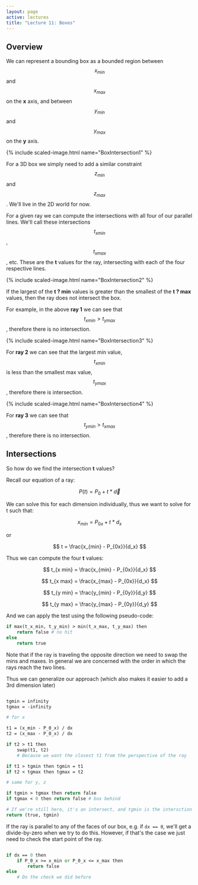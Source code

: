 ```yaml
---
layout: page
active: lectures
title: "Lecture 11: Boxes"
---
```



## Overview

We can represent a bounding box as a bounded region between $$ x_{min} $$ and $$ x_{max} $$ on the **x** axis, and between $$ y_{min} $$ and $$ y_{max} $$ on the **y** axis.

{% include scaled-image.html name="BoxIntersection1" %}

For a 3D box we simply need to add a similar constraint $$ z_{min} $$ and $$ z_{max} $$.
We'll live in the 2D world for now.

For a given ray we can compute the intersections with all four of our parallel lines.
We'll call these intersections $$ t_{x min} $$, $$ t_{x max} $$, etc.
These are the **t** values for the ray, intersecting with each of the four respective lines.

{% include scaled-image.html name="BoxIntersection2" %}

If the largest of the **t ? min** values is greater than the smallest of the **t ? max** values, then the ray does not intersect the box.

For example, in the above **ray 1** we can see that $$ t_{x min} > t_{y max} $$, therefore there is no intersection.

{% include scaled-image.html name="BoxIntersection3" %}

For **ray 2** we can see that the largest min value, $$ t_{x min} $$ is less than the smallest max value, $$ t_{y max} $$, therefore there is intersection.

{% include scaled-image.html name="BoxIntersection4" %}

For **ray 3** we can see that $$ t_{y min} > t_{x max} $$, therefore there is no intersection.



## Intersections

So how do we find the intersection **t** values?

Recall our equation of a ray:

$$ P(t) = P_0 + t * \vec d $$

We can solve this for each dimension individually, thus we want to solve for t such that:

$$ x_{min} = P_{0x} + t * d_x $$

or

$$ t = \frac{x_{min} - P_{0x}}{d_x} $$

Thus we can compute the four **t** values:

$$ t_{x min} = \frac{x_{min} - P_{0x}}{d_x} $$

$$ t_{x max} = \frac{x_{max} - P_{0x}}{d_x} $$

$$ t_{y min} = \frac{y_{min} - P_{0y}}{d_y} $$

$$ t_{y max} = \frac{y_{max} - P_{0y}}{d_y} $$

And we can apply the test using the following pseudo-code:

```perl
if max(t_x_min, t_y_min) > min(t_x_max, t_y_max) then
    return false # no hit
else
    return true
```

Note that if the ray is traveling the opposite direction we need to swap the mins and maxes.
In general we are concerned with the order in which the rays reach the two lines.

Thus we can generalize our approach (which also makes it easier to add a 3rd dimension later)

```perl

tgmin = infinity
tgmax = -infinity

# for x

t1 = (x_min - P_0_x) / dx
t2 = (x_max - P_0_x) / dx

if t2 > t1 then
    swap(t1, t2)
    # Because we want the closest t1 from the perspective of the ray

if t1 > tgmin then tgmin = t1
if t2 < tgmax then tgmax = t2

# same for y, z

if tgmin > tgmax then return false
if tgmax < 0 then return false # box behind

# If we're still here, it's an intersect, and tgmin is the intersction point
return (true, tgmin)

```

If the ray is parallel to any of the faces of our box, e.g. if `dx == 0`, we'll get a divide-by-zero when we try to do this.
However, if that's the case we just need to check the start point of the ray.


```perl

if dx == 0 then
    if P_0_x >= x_min or P_0_x <= x_max then
        return false
else
    # Do the check we did before

```

